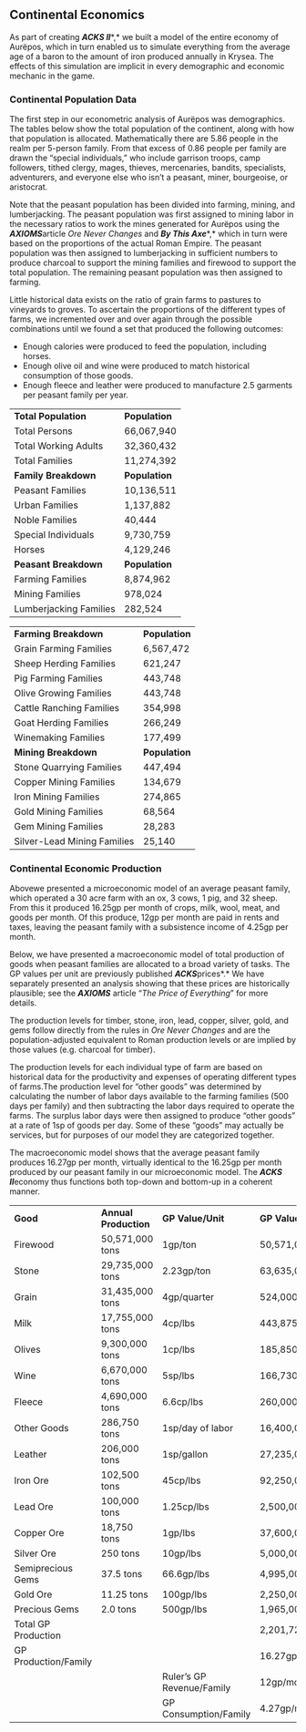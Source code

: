 ## Continental Economics

As part of creating ***ACKS II****,* we built a model of the entire economy of Aurëpos, which in turn enabled us to simulate everything from the average age of a baron to the amount of iron produced annually in Krysea. The effects of this simulation are implicit in every demographic and economic mechanic in the game.

### Continental Population Data

The first step in our econometric analysis of Aurëpos was demographics. The tables below show the total population of the continent, along with how that population is allocated. Mathematically there are 5.86 people in the realm per 5-person family. From that excess of 0.86 people per family are drawn the “special individuals,” who include garrison troops, camp followers, tithed clergy, mages, thieves, mercenaries, bandits, specialists, adventurers, and everyone else who isn’t a peasant, miner, bourgeoise, or aristocrat.

Note that the peasant population has been divided into farming, mining, and lumberjacking. The peasant population was first assigned to mining labor in the necessary ratios to work the mines generated for Aurëpos using the ***AXIOMS***article *Ore Never Changes* and ***By This Axe****,* which in turn were based on the proportions of the actual Roman Empire. The peasant population was then assigned to lumberjacking in sufficient numbers to produce charcoal to support the mining families and firewood to support the total population. The remaining peasant population was then assigned to farming.

Little historical data exists on the ratio of grain farms to pastures to vineyards to groves. To ascertain the proportions of the different types of farms, we incremented over and over again through the possible combinations until we found a set that produced the following outcomes:

* Enough calories were produced to feed the population, including horses.
* Enough olive oil and wine were produced to match historical consumption of those goods.
* Enough fleece and leather were produced to manufacture 2.5 garments per peasant family per year.

|  |  |
| --- | --- |
| **Total Population** | **Population** |
| Total Persons | 66,067,940 |
| Total Working Adults | 32,360,432 |
| Total Families | 11,274,392 |
| **Family Breakdown** | **Population** |
| Peasant Families | 10,136,511 |
| Urban Families | 1,137,882 |
| Noble Families | 40,444 |
| Special Individuals | 9,730,759 |
| Horses | 4,129,246 |
| **Peasant Breakdown** | **Population** |
| Farming Families | 8,874,962 |
| Mining Families | 978,024 |
| Lumberjacking Families | 282,524 |

|  |  |
| --- | --- |
| **Farming Breakdown** | **Population** |
| Grain Farming Families | 6,567,472 |
| Sheep Herding Families | 621,247 |
| Pig Farming Families | 443,748 |
| Olive Growing Families | 443,748 |
| Cattle Ranching Families | 354,998 |
| Goat Herding Families | 266,249 |
| Winemaking Families | 177,499 |
| **Mining Breakdown** | **Population** |
| Stone Quarrying Families | 447,494 |
| Copper Mining Families | 134,679 |
| Iron Mining Families | 274,865 |
| Gold Mining Families | 68,564 |
| Gem Mining Families | 28,283 |
| Silver-Lead Mining Families | 25,140 |

### Continental Economic Production

Abovewe presented a microeconomic model of an average peasant family, which operated a 30 acre farm with an ox, 3 cows, 1 pig, and 32 sheep. From this it produced 16.25gp per month of crops, milk, wool, meat, and goods per month. Of this produce, 12gp per month are paid in rents and taxes, leaving the peasant family with a subsistence income of 4.25gp per month.

Below, we have presented a macroeconomic model of total production of goods when peasant families are allocated to a broad variety of tasks. The GP values per unit are previously published ***ACKS***prices*.* We have separately presented an analysis showing that these prices are historically plausible; see the ***AXIOMS*** article “*The Price of Everything*” for more details.

The production levels for timber, stone, iron, lead, copper, silver, gold, and gems follow directly from the rules in *Ore Never Changes* and are the population-adjusted equivalent to Roman production levels or are implied by those values (e.g. charcoal for timber).

The production levels for each individual type of farm are based on historical data for the productivity and expenses of operating different types of farms.The production level for “other goods” was determined by calculating the number of labor days available to the farming families (500 days per family) and then subtracting the labor days required to operate the farms. The surplus labor days were then assigned to produce “other goods” at a rate of 1sp of goods per day. Some of these “goods” may actually be services, but for purposes of our model they are categorized together.

The macroeconomic model shows that the average peasant family produces 16.27gp per month, virtually identical to the 16.25gp per month produced by our peasant family in our microeconomic model. The ***ACKS II***economy thus functions both top-down and bottom-up in a coherent manner.

|  |  |  |  |
| --- | --- | --- | --- |
| **Good** | **Annual Production** | **GP Value/Unit** | **GP Value** |
| Firewood | 50,571,000 tons | 1gp/ton | 50,571,000gp |
| Stone | 29,735,000 tons | 2.23gp/ton | 63,635,000gp |
| Grain | 31,435,000 tons | 4gp/quarter | 524,000,000gp |
| Milk | 17,755,000 tons | 4cp/lbs | 443,875,000gp |
| Olives | 9,300,000 tons | 1cp/lbs | 185,850,000gp |
| Wine | 6,670,000 tons | 5sp/lbs | 166,730,000gp |
| Fleece | 4,690,000 tons | 6.6cp/lbs | 260,000,000gp |
| Other Goods | 286,750 tons | 1sp/day of labor | 16,400,000gp |
| Leather | 206,000 tons | 1sp/gallon | 27,235,000gp |
| Iron Ore | 102,500 tons | 45cp/lbs | 92,250,000gp |
| Lead Ore | 100,000 tons | 1.25cp/lbs | 2,500,000gp |
| Copper Ore | 18,750 tons | 1gp/lbs | 37,600,000gp |
| Silver Ore | 250 tons | 10gp/lbs | 5,000,000gp |
| Semiprecious Gems | 37.5 tons | 66.6gp/lbs | 4,995,000gp |
| Gold Ore | 11.25 tons | 100gp/lbs | 2,250,000gp |
| Precious Gems | 2.0 tons | 500gp/lbs | 1,965,000gp |
| Total GP Production | | | 2,201,725,00gp |
| GP Production/Family | | | 16.27gp/month |
|  |  | Ruler’s GP Revenue/Family | 12gp/month |
|  |  | GP Consumption/Family | 4.27gp/month |
